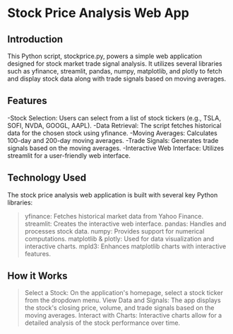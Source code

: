 # Stock Price Analysis Web App

## Introduction
This Python script, stockprice.py, powers a simple web application designed for stock market trade signal analysis. It utilizes several libraries such as yfinance, streamlit, pandas, numpy, matplotlib, and plotly to fetch and display stock data along with trade signals based on moving averages.

## Features
-Stock Selection: Users can select from a list of stock tickers (e.g., TSLA, SOFI, NVDA, GOOGL, AAPL).
-Data Retrieval: The script fetches historical data for the chosen stock using yfinance.
-Moving Averages: Calculates 100-day and 200-day moving averages.
-Trade Signals: Generates trade signals based on the moving averages.
-Interactive Web Interface: Utilizes streamlit for a user-friendly web interface.

## Technology Used
The stock price analysis web application is built with several key Python libraries:

>yfinance: Fetches historical market data from Yahoo Finance.
>streamlit: Creates the interactive web interface.
>pandas: Handles and processes stock data.
>numpy: Provides support for numerical computations.
>matplotlib & plotly: Used for data visualization and interactive charts.
>mpld3: Enhances matplotlib charts with interactive features.

## How it Works
>Select a Stock: On the application's homepage, select a stock ticker from the dropdown menu.
>View Data and Signals: The app displays the stock's closing price, volume, and trade signals based on the moving averages.
>Interact with Charts: Interactive charts allow for a detailed analysis of the stock performance over time.

